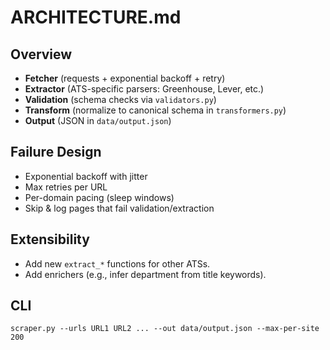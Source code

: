# ARCHITECTURE.md

## Overview
- **Fetcher** (requests + exponential backoff + retry)
- **Extractor** (ATS-specific parsers: Greenhouse, Lever, etc.)
- **Validation** (schema checks via `validators.py`)
- **Transform** (normalize to canonical schema in `transformers.py`)
- **Output** (JSON in `data/output.json`)

## Failure Design
- Exponential backoff with jitter
- Max retries per URL
- Per-domain pacing (sleep windows)
- Skip & log pages that fail validation/extraction

## Extensibility
- Add new `extract_*` functions for other ATSs.
- Add enrichers (e.g., infer department from title keywords).

## CLI
`scraper.py --urls URL1 URL2 ... --out data/output.json --max-per-site 200`
